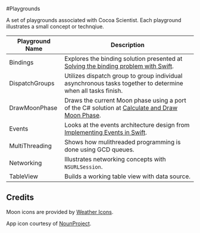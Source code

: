 #Playgrounds

A set of playgrounds associated with Cocoa Scientist. Each playground illustrates a small concept or technqiue.

| Playground Name | Description |
|---|---|
| Bindings | Explores the binding solution presented at [Solving the binding problem with Swift](http://five.agency/solving-the-binding-problem-with-swift/). |
| DispatchGroups | Utilizes dispatch group to group individual asynchronous tasks together to determine when all tasks finish. |
| DrawMoonPhase | Draws the current Moon phase using a port of the C# solution at [Calculate and Draw Moon Phase](http://www.codeproject.com/Articles/100174/Calculate-and-Draw-Moon-Phase). |
| Events | Looks at the events architecture design from [Implementing Events in Swift](http://blog.scottlogic.com/2015/02/05/swift-events.html). |
| MultiThreading | Shows how mulithreaded programming is done using GCD queues. | 
| Networking | Illustrates networking concepts with `NSURLSession`. |
| TableView | Builds a working table view with data source. |

## Credits

Moon icons are provided by [Weather Icons](https://github.com/erikflowers/weather-icons). 

App icon courtesy of [NounProject](https://thenounproject.com/term/moon/25997/).
